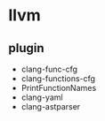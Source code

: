 # llvm

## plugin
- clang-func-cfg
- clang-functions-cfg
- PrintFunctionNames
- clang-yaml
- clang-astparser
